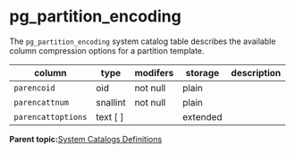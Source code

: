 # pg\_partition\_encoding 

The `pg_partition_encoding` system catalog table describes the available column compression options for a partition template.

|column|type|modifers|storage|description|
|------|----|--------|-------|-----------|
|`parencoid`|oid|not null|plain| |
|`parencattnum`|snallint|not null|plain| |
|`parencattoptions`|text \[ \]| |extended| |

**Parent topic:**[System Catalogs Definitions](../system_catalogs/catalog_ref-html.html)

